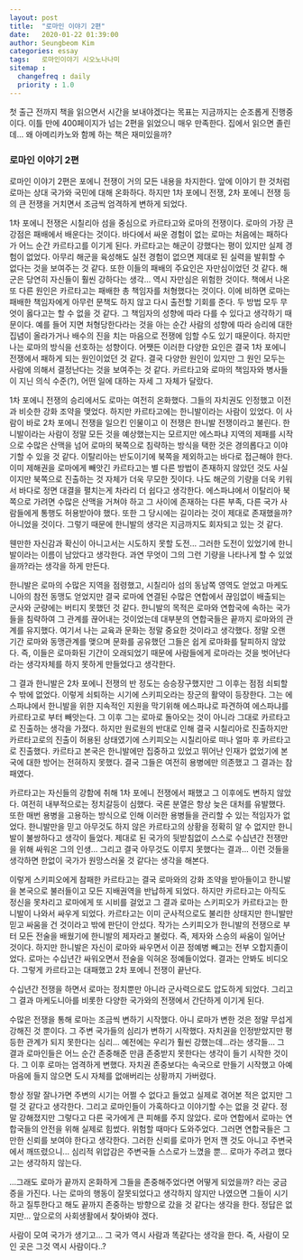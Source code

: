 ```yaml
---
layout: post
title:  "로마인 이야기 2편"
date:   2020-01-22 01:39:00
author: Seungbeom Kim
categories: essay
tags:	로마인이야기 시오노나나미
sitemap :
  changefreq : daily
  priority : 1.0
---
```


첫 출근 전까지 책을 읽으면서 시간을 보내야겠다는 목표는 지금까지는 순조롭게 진행중이다. 이틀 만에 400페이지가 넘는 2편을 읽었으니 매우 만족한다. 집에서 읽으면 졸린데... 왜 아메리카노와 함께 하는 책은 재미있을까?

### 로마인 이야기 2편

로마인 이야기 2편은 포에니 전쟁이 거의 모든 내용을 차지한다. 앞에 이야기 한 것처럼 로마는 상대 국가와 국민에 대해 온화하다. 하지만 1차 포에니 전쟁, 2차 포에니 전쟁 등의 큰 전쟁을 거치면서 조금씩 엄격하게 변하게 되었다.

1차 포에니 전쟁은 시칠리아 섬을 중심으로 카르타고와 로마의 전쟁이다. 로마의 가장 큰 강점은 패배에서 배운다는 것이다. 바다에서 싸운 경험이 없는 로마는 처음에는 패하다가 어느 순간 카르타고를 이기게 된다. 카르타고는 해군이 강했다는 평이 있지만 실제 경험이 없었다. 아무리 해군을 육성해도 실전 경험이 없으면 제대로 된 실력을 발휘할 수 없다는 것을 보여주는 것 같다. 또한 이들의 패배의 주요인은 자만심이었던 것 같다. 해군은 당연히 자신들이 훨씬 강하다는 생각... 역시 자만심은 위험한 것이다. 책에서 나온 또 다른 원인은 카르타고는 패배한 총 책임자를 처형했다는 것이다. 이에 비하면 로마는 패배한 책임자에게 아무런 문책도 하지 않고 다시 출전할 기회를 준다. 두 방법 모두 무엇이 옳다고는 할 수 없을 것 같다. 그 책임자의 성향에 따라 다를 수 있다고 생각하기 때문이다. 예를 들어 지면 처형당한다라는 것을 아는 순간 사람의 성향에 따라 승리에 대한 집념이 올라가거나 배수의 진을 치는 마음으로 전쟁에 임할 수도 있기 때문이다. 하지만 나는 로마의 방식을 선호하는 성향이다. 어쨋든 이러한 다양한 요인은 결국 1차 포에니 전쟁에서 패하게 되는 원인이었던 것 같다. 결국 다양한 원인이 있지만 그 원인 모두는 사람에 의해서 결정난다는 것을 보여주는 것 같다. 카르타고와 로마의 책임자와 병사들이 지닌 의식 수준(?), 어떤 일에 대하는 자세 그 자체가 달랐다.

1차 포에니 전쟁의 승리에서도 로마는 여전히 온화했다. 그들의 자치권도 인정했고 이전과 비슷한 강화 조약을 맺었다. 하지만 카르타고에는 한니발이라는 사람이 있었다. 이 사람이 바로 2차 포에니 전쟁을 일으킨 인물이고 이 전쟁은 한니발 전쟁이라고 불린다. 한니발이라는 사람이 정말 모든 것을 예상했는지는 모르지만 에스파냐 지역의 제패를 시작으로 수많은 산맥을 넘어 로마의 북쪽으로 침략하는 방식을 택한 것은 경의롭다고 이야기할 수 있을 것 같다. 이탈리아는 반도이기에 북쪽을 제외하고는 바다로 접근해야 한다. 이미 제해권을 로마에게 빼앗긴 카르타고는 별 다른 방법이 존재하지 않았던 것도 사실이지만 북쪽으로 진출하는 것 자체가 더욱 무모한 짓이다. 나도 해군의 기량을 더욱 키워서 바다로 정면 대결을 펼치는게 차라리 더 쉽다고 생각한다. 에스파냐에서 이탈리아 북쪽으로 가려면 수많은 산맥을 거쳐야 하고 그 사이에 존재하는 다른 부족, 다른 국가 사람들에게 통행도 허용받아야 했다. 또한 그 당시에는 길이라는 것이 제대로 존재했을까? 아니었을 것이다. 그렇기 때문에 한니발의 생각은 지금까지도 회자되고 있는 것 같다.

웬만한 자신감과 확신이 아니고서는 시도하지 못할 도전... 그러한 도전이 있었기에 한니발이라는 이름이 남았다고 생각한다. 과연 무엇이 그의 그런 기량을 나타나게 할 수 있었을까?라는 생각을 하게 만든다.

한니발은 로마의 수많은 지역을 점령했고, 시칠리아 섬의 동남쪽 영역도 얻었고 마케도니아의 참전 동맹도 얻었지만 결국 로마에 연결된 수많은 연합에서 끊임없이 배출되는 군사와 군량에는 버티지 못했던 것 같다. 한니발의 목적은 로마와 연합국에 속하는 국가들을 침략하여 그 관계를 끊어내는 것이었는데 대부분의 연합국들은 끝까지 로마와의 관계를 유지했다. 여기서 나는 교육과 문화는 정말 중요한 것이라고 생각했다. 정말 오랜 기간 로마와 동맹관계를 맺으며 문화를 공유했던 그들은 쉽게 로마화를 탈피하지 않았다. 즉, 이들은 로마화된 기간이 오래되었기 때문에 사람들에게 로마라는 것을 벗어난다라는 생각자체를 하지 못하게 만들었다고 생각한다.

그 결과 한니발은 2차 포에니 전쟁의 반 정도는 승승장구했지만 그 이후는 점점 쇠퇴할 수 밖에 없었다. 이렇게 쇠퇴하는 시기에 스키피오라는 장군의 활약이 등장한다. 그는 에스파냐에서 한니발을 위한 지속적인 지원을 막기위해 에스파냐로 파견하여 에스파냐를 카르타고로 부터 빼앗는다. 그 이후 그는 로마로 돌아오는 것이 아니라 그대로 카르타고로 진출하는 생각을 가졌다. 하지만 원로원의 반대로 인해 결국 시칠리아로 진출하지만 카르타고로의 진출이 허용된 상태였기에 스키피오는 시칠리아로 떠나 얼마 후 카르타고로 진출했다. 카르타고 본국은 한니발에만 집중하고 있었고 뛰어난 인재가 없었기에 본국에 대한 방어는 전혀하지 못했다. 결국 그들은 여전히 용병에만 의존했고 그 결과는 참패였다.

카르타고는 자신들의 강함에 취해 1차 포에니 전쟁에서 패했고 그 이후에도 변하지 않았다. 여전히 내부적으로는 정치갈등이 심했다. 국론 분열은 항상 늦은 대처를 유발했다. 또한 매번 용병을 고용하는 방식으로 인해 이러한 용병들을 관리할 수 있는 적임자가 없었다. 한니발만을 믿고 아무것도 하지 않은 카르타고의 상황을 정확히 알 수 없지만 한니발이 불쌍하다고 생각이 들었다. 제대로 된 국가의 뒷받침없이 스스로 수십년간 전쟁만을 위해 싸워온 그의 인생... 그리고 결국 아무것도 이루지 못했다는 결과... 이런 것들을 생각하면 한없이 국가가 원망스러울 것 같다는 생각을 해본다.

이렇게 스키피오에게 참패한 카르타고는 결국 로마와의 강화 조약을 받아들이고 한니발을 본국으로 불러들이고 모든 지배권역을 반납하게 되었다. 하지만 카르타고는 아직도 정신을 못차리고 로마에게 또 시비를 걸었고 그 결과 로마는 스키피오가 카르타고는 한니발이 나와서 싸우게 되었다. 카르타고는 이미 군사적으로도 불리한 상태지만 한니발만 믿고 싸움을 건 것이라고 밖에 판단이 안섰다. 작가는 스키피오가 한니발의 전쟁으로 부터 모든 전술을 배웠기에 한니발의 제자라고 불렀다. 즉, 제자와 스승의 싸움이 일어난 것이다. 하지만 한니발은 자신이 로마와 싸우면서 이끈 정예병 빼고는 전부 오합지졸이었다. 로마는 수십년간 싸워오면서 전술을 익혀온 정예들이었다. 결과는 안봐도 비디오다. 그렇게 카르타고는 대패했고 2차 포에니 전쟁이 끝난다.

수십년간 전쟁을 하면서 로마는 정치뿐만 아니라 군사력으로도 압도하게 되었다. 그리고 그 결과 마케도니아를 비롯한 다양한 국가와의 전쟁에서 간단하게 이기게 된다.

수많은 전쟁을 통해 로마는 조금씩 변하기 시작했다. 아니 로마가 변한 것은 정말 무섭게 강해진 것 뿐이다. 그 주변 국가들의 심리가 변하기 시작했다. 자치권을 인정받았지만 평등한 관계가 되지 못한다는 심리... 예전에는 우리가 훨씬 강했는데...라는 생각들... 그 결과 로마인들은 어느 순간 존중해준 만큼 존중받지 못한다는 생각이 들기 시작한 것이다. 그 이후 로마는 엄격하게 변했다. 자치권 존중보다는 속국으로 만들기 시작했고 아예 마음에 들지 않으면 도시 자체를 없애버리는 상황까지 가버렸다.

항상 정말 잘나가면 주변의 시기는 어쩔 수 없다고 들었고 실제로 겪어본 적은 없지만 그럴 것 같다고 생각한다. 그리고 로마인들이 가혹하다고 이야기할 수는 없을 것 같다. 정말 강해졌지만 그렇다고 다른 국가에게 큰 피해를 주지 않았다. 로마 연합에서 로마는 연합국들의 안전을 위해 실제로 힘썼다. 위험할 때마다 도와주었다. 그러면 연합국들은 그만한 신뢰를 보여야 한다고 생각한다. 그러한 신뢰를 로마가 먼저 깬 것도 아니고 주변국에서 깨뜨렸으니... 심리적 위압감은 주변국들 스스로가 느꼈을 뿐... 로마가 주려고 했다고는 생각하지 않는다.

...그래도 로마가 끝까지 온화하게 그들을 존중해주었다면 어떻게 되었을까? 라는 궁금증을 가진다. 나는 로마의 행동이 잘못되었다고 생각하지 않지만 나였으면 그들이 시기하고 질투한다고 해도 끝까지 존중하는 방향으로 갔을 것 같다는 생각을 한다. 정답은 없지만... 앞으로의 사회생활에서 찾아봐야 겠다.

사람이 모여 국가가 생기고... 그 국가 역시 사람과 똑같다는 생각을 한다. 즉, 사람이 모인 곳은 그것 역시 사람이다..?
